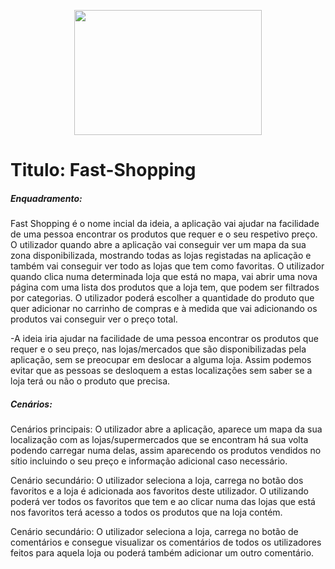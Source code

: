 <p align="center">
  <img width="300" height="200" src="https://i.imgur.com/RGZmCFQ.png">
</p>

# Titulo: Fast-Shopping

##### Enquadramento:

Fast Shopping é o nome incial da ideia, a aplicação vai ajudar na facilidade de uma pessoa encontrar os produtos que requer e o seu respetivo preço. O utilizador quando abre a aplicação vai conseguir ver um mapa da sua zona disponibilizada, mostrando todas as lojas registadas na aplicação e também vai conseguir ver todo as lojas que tem como favoritas. O utilizador quando clica numa determinada loja que está no mapa, vai abrir uma nova página com uma lista dos produtos que a loja tem, que podem ser filtrados por categorias. O utilizador poderá escolher a quantidade do produto que quer adicionar no carrinho de compras e à medida que vai adicionando os produtos vai conseguir ver o preço total. 

-A ideia iria ajudar na facilidade de uma pessoa encontrar os produtos que requer e o seu preço, nas lojas/mercados que são 
disponibilizadas pela aplicação, sem se preocupar em deslocar a alguma loja. Assim podemos evitar que as pessoas se desloquem a estas localizações sem saber se a loja terá ou não o produto que precisa.

##### Cenários:

Cenários principais: O utilizador abre a aplicação, aparece um mapa da sua localização com as lojas/supermercados que se encontram há sua volta podendo carregar numa delas, assim aparecendo os produtos vendidos no sítio incluindo o seu preço e informação adicional caso necessário.

Cenário secundário: O utilizador seleciona a loja, carrega no botão dos favoritos e a loja é adicionada aos favoritos deste utilizador. O utilizando poderá ver todos os favoritos que tem e ao clicar numa das lojas que está nos favoritos terá acesso a todos os produtos que na loja contém.

Cenário secundário: O utilizador seleciona a loja, carrega no botão de comentários e consegue visualizar os comentários de todos os utilizadores feitos para aquela loja ou poderá também adicionar um outro comentário.
